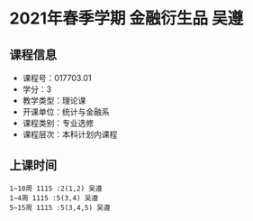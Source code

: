 # 2021年春季学期 金融衍生品 吴遵






## 课程信息

- 课程号：017703.01
- 学分：3
- 教学类型：理论课
- 开课单位：统计与金融系
- 课程类别：专业选修
- 课程层次：本科计划内课程

## 上课时间

```
1~10周 1115 :2(1,2) 吴遵
1~4周 1115 :5(3,4) 吴遵
5~15周 1115 :5(3,4,5) 吴遵
```

